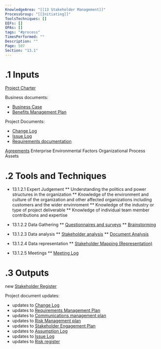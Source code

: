 ```yaml
---
KnowledgeArea: "[[13 Stakeholder Management]]"
ProcessGroup: "[[Initiating]]"
ToolsTechniques: []
EEFs: []
OPAs: []
tags: "#process"
TimesPerformed: ""
Description: ""
Page: 507
Section: "13.1"
---
```

# .1 Inputs
[Project Charter](Project%20Charter.md)

 Business documents:
* [Business Case](Business%20Case.md)
* [Benefits Management Plan](Benefits%20Management%20Plan.md)

Project Documents:
* [Change Log](Change%20Log.md)
* [Issue Log](Issue%20Log.md)
* [Requirements documentation](Requirements%20documentation.md)

[Agreements](Agreements.md)
Enterprise Environmental Factors
Organizational Process Assets

# .2 Tools and Techniques
* 13.1.2.1 Expert Judgement
** Understanding the politics and power structures in the organization
** Knowledge of the environment and culture of the organization and other affected organizations including customers and the wider envinroment
** Knowledge of the industry or type of project deliverable
** Knowledge of individual team member contributions and expertise

* 13.1.2.2 Data Gathering
** [Questionnaires and surveys](Questionnaires%20and%20surveys.md)
** [Brainstorming](Brainstorming.md)
* 13.1.2.3 Data analysis
** [Stakeholder analysis](Stakeholder%20analysis.md)
** [Document Analysis](Document%20Analysis.md)
* 13.1.2.4 Data representation
** [Stakeholder Mapping (Representation)](Stakeholder%20Mapping%20(Representation).md)
* 13.1.2.5 Meetings
** [Meeting Log](Meeting%20Log.md)

# .3 Outputs
new [Stakeholder Register](Stakeholder%20Register.md)

Project document updates:
* updates to [Change Log](Change%20Log.md)
* updates to [Requirements Management Plan](Requirements%20Management%20Plan.md)
* updates to [Communications management plan](Communications%20management%20plan.md)
* updates to [Risk Management plan](Risk%20Management%20plan.md)
* updates to [Stakeholder Engagement Plan](Stakeholder%20Engagement%20Plan.md)
* updates to [Assumption Log](Assumption%20Log.md)
* updates to [Issue Log](Issue%20Log.md)
* updates to [Risk register](Risk%20register.md)




